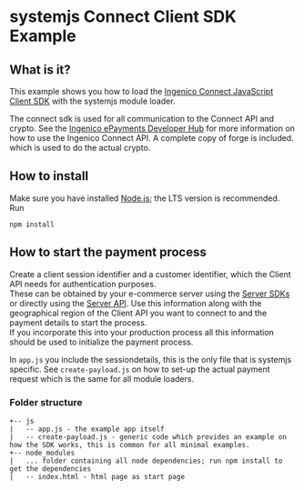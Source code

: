 # systemjs Connect Client SDK Example

## What is it?

This example shows you how to load the [Ingenico Connect JavaScript Client SDK](https://github.com/Ingenico-ePayments/connect-sdk-client-js) with the systemjs module loader.

The connect sdk is used for all communication to the Connect API and crypto. See the [Ingenico ePayments Developer Hub](https://developer.globalcollect.com/documentation/sdk/mobile/javascript/) for more information on how to use the Ingenico Connect API.
A complete copy of forge is included. which is used to do the actual crypto.

## How to install

Make sure you have installed [Node.js](https://nodejs.org/en/); the LTS version is recommended. Run

    npm install

## How to start the payment process

Create a client session identifier and a customer identifier, which the Client API needs for authentication purposes.  
These can be obtained by your e-commerce server using the [Server SDKs](https://developer.globalcollect.com/documentation/sdk/server/) or directly using the [Server API](https://developer.globalcollect.com/documentation/api/server/). Use this information along with the geographical region of the Client API you want to connect to and the payment details to start the process.  
If you incorporate this into your production process all this information should be used to initialize the payment process.

In `app.js` you include the sessiondetails, this is the only file that is systemjs specific. See `create-payload.js` on how to set-up the actual payment request which is the same for all module loaders.

### Folder structure

```
+-- js
|   -- app.js - the example app itself
|   -- create-payload.js - generic code which provides an example on how the SDK works, this is common for all minimal examples.
+-- node_modules
|   ... folder containing all node dependencies; run npm install to get the dependencies
|   -- index.html - html page as start page
```
